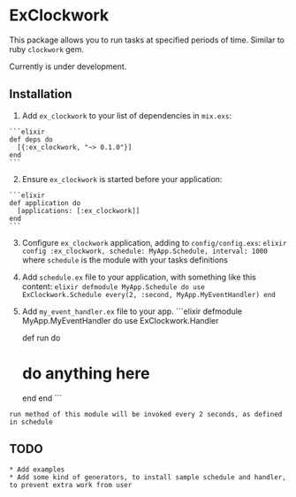 # ExClockwork

This package allows you to run tasks at specified periods of time. Similar to ruby `clockwork` gem.

Currently is under development.

## Installation

  1. Add `ex_clockwork` to your list of dependencies in `mix.exs`:

    ```elixir
    def deps do
      [{:ex_clockwork, "~> 0.1.0"}]
    end
    ```

  2. Ensure `ex_clockwork` is started before your application:

    ```elixir
    def application do
      [applications: [:ex_clockwork]]
    end
    ```

  3. Configure `ex_clockwork` application, adding to `config/config.exs`:
    ```elixir
    config :ex_clockwork,
      schedule: MyApp.Schedule,
      interval: 1000
    ```
    where `schedule` is the module with your tasks definitions

  4. Add `schedule.ex` file to your application, with something like this content:
    ```elixir
    defmodule MyApp.Schedule do
      use ExClockwork.Schedule
      every(2, :second, MyApp.MyEventHandler)
    end
    ```

  5. Add `my_event_handler.ex` file to your app.
    ```elixir
    defmodule MyApp.MyEventHandler do
      use ExClockwork.Handler
      
      def run do
        # do anything here
      end
    end
    ```

    run method of this module will be invoked every 2 seconds, as defined in schedule


## TODO
	* Add examples
	* Add some kind of generators, to install sample schedule and handler, to prevent extra work from user
